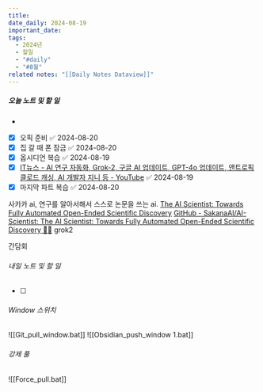 ```yaml
---
title: 
date_daily: 2024-08-19
important_date: 
tags:
  - 2024년
  - 할일
  - "#daily"
  - "#8월"
related notes: "[[Daily Notes Dataview]]"
---
```

##### 오늘 노트 및 할 일 
- 
- [x] 오픽 준비 ✅ 2024-08-20
- [x] 집 갈 때 폰 잠금 ✅ 2024-08-20
- [x] 옵시디언 복습 ✅ 2024-08-19
- [x] [IT뉴스 - AI 연구 자동화, Grok-2, 구글 AI 업데이트, GPT-4o 업데이트, 앤트로픽 클로드 캐싱, AI 개발자 지니 등 - YouTube](https://www.youtube.com/watch?v=_yjvoewslD8&t=2291s) ✅ 2024-08-19
- [x] 마지막 파트 복습 ✅ 2024-08-20

사카카 ai, 연구를 알아서해서 스스로 논문을 쓰는 ai.
[The AI Scientist: Towards Fully Automated Open-Ended Scientific Discovery](https://sakana.ai/ai-scientist/)
[GitHub - SakanaAI/AI-Scientist: The AI Scientist: Towards Fully Automated Open-Ended Scientific Discovery 🧑‍🔬](https://github.com/SakanaAI/AI-Scientist)
grok2

간담회

###### 내일 노트 및 할 일
- [ ] 


######  Window 스위치
![[Git_pull_window.bat]]
![[Obsidian_push_window 1.bat]]



###### 강제 풀
![[Force_pull.bat]]